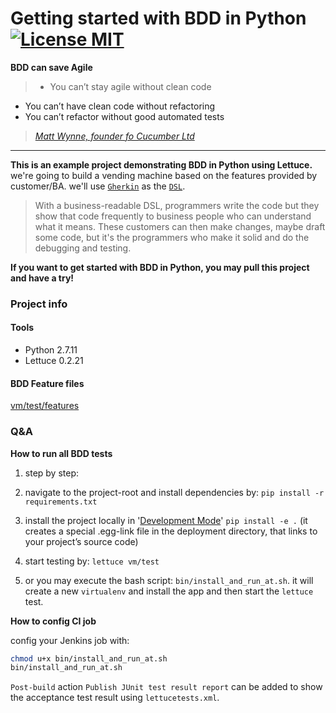 Getting started with BDD in Python  [![License MIT](https://img.shields.io/badge/License-MIT-blue.svg "MIT")](https://github.com/guoliang-dev/bdd-python/blob/master/LICENSE)
=============


**BDD can save Agile**
> - You can’t stay agile without clean code
- You can’t have clean code without refactoring
- You can’t refactor without good automated tests

> _[Matt Wynne, founder fo Cucumber Ltd](https://www.infoq.com/news/2015/03/bdd-save-agile)_

<hr />

**This is an example project demonstrating BDD in Python using Lettuce.**
we're going to build a vending machine based on the features provided by customer/BA. we'll use [`Gherkin`](https://github.com/cucumber/cucumber/wiki/Gherkin) as the [`DSL`](http://martinfowler.com/bliki/BusinessReadableDSL.html). 
> With a business-readable DSL, programmers write the code but they show that code frequently to business people who can understand what it means. These customers can then make changes, maybe draft some code, but it's the programmers who make it solid and do the debugging and testing.

**If you want to get started with BDD in Python, you may pull this project and have a try!**


### Project info

#### Tools

- Python 2.7.11
- Lettuce 0.2.21


#### BDD Feature files

[vm/test/features](https://github.com/guoliang-dev/bdd-python/tree/master/vm/test/features)

### Q&A
**How to run all BDD tests**

1. step by step:
  1. navigate to the project-root and install dependencies by: `pip install -r requirements.txt`
  2. install the project locally in '[Development Mode](https://pythonhosted.org/setuptools/setuptools.html#development-mode)'
 ```pip install -e .``` (it creates a special .egg-link file in the deployment directory, that links to your project’s source code)
  2. start testing by:  ```lettuce vm/test```

2. or you may execute the bash script: `bin/install_and_run_at.sh`. it will create a new `virtualenv` and install the app and then start the `lettuce` test. 

**How to config CI job**

config your Jenkins job with:
```bash
chmod u+x bin/install_and_run_at.sh
bin/install_and_run_at.sh
```

`Post-build` action `Publish JUnit test result report` can be added to show the acceptance test result using `lettucetests.xml`. 
